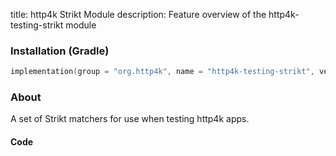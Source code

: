 title: http4k Strikt Module
description: Feature overview of the http4k-testing-strikt module

### Installation (Gradle)

```kotlin
implementation(group = "org.http4k", name = "http4k-testing-strikt", version = "4.41.0.0")
```

### About

A set of Strikt matchers for use when testing http4k apps.

#### Code [<img class="octocat"/>](https://github.com/http4k/http4k/blob/master/src/docs/guide/reference/strikt/example.kt)

<script src="https://gist-it.appspot.com/https://github.com/http4k/http4k/blob/master/src/docs/guide/reference/strikt/example.kt"></script>

[http4k]: https://http4k.org
